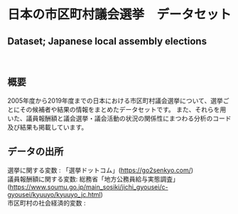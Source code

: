 # 日本の市区町村議会選挙　データセット
## Dataset; Japanese local assembly elections

<br>

## 概要

2005年度から2019年度までの日本における市区町村議会選挙について、選挙ごとにその候補者や結果の情報をまとめたデータセットです。
また、それらを用いた、議員報酬額と議会選挙・議会活動の状況の関係性にまつわる分析のコード及び結果も掲載しています。


## データの出所
選挙に関する変数 : 「選挙ドットコム」(https://go2senkyo.com/) 
<br>
議員報酬額に関する変数: 総務省「地方公務員給与実態調査」(https://www.soumu.go.jp/main_sosiki/jichi_gyousei/c-gyousei/kyuuyo/kyuuyo_jc.html)
<br>
市区町村の社会経済的変数 : 



